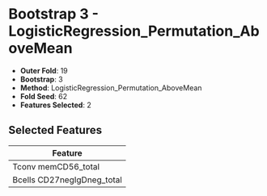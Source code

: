 # Bootstrap 3 - LogisticRegression_Permutation_AboveMean

- **Outer Fold**: 19
- **Bootstrap**: 3
- **Method**: LogisticRegression_Permutation_AboveMean
- **Fold Seed**: 62
- **Features Selected**: 2

## Selected Features

| Feature |
|---------|
| Tconv memCD56_total |
| Bcells CD27negIgDneg_total |
